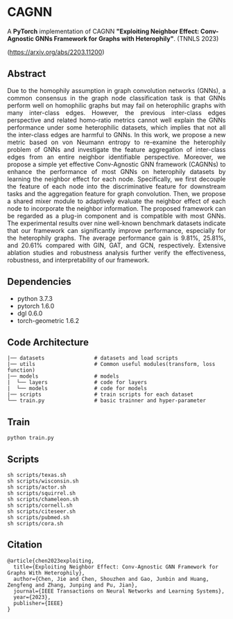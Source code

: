 # CAGNN
A **PyTorch** implementation of CAGNN **"Exploiting Neighbor Effect: Conv-Agnostic GNNs Framework for Graphs with Heterophily"**. (TNNLS 2023)

(https://arxiv.org/abs/2203.11200)

## Abstract
<p align="justify">
Due to the homophily assumption in graph convolution networks (GNNs), a common consensus in the graph node classification task is that GNNs perform well on homophilic graphs but may fail on heterophilic graphs with many inter-class edges. However, the previous inter-class edges perspective and related homo-ratio metrics cannot well explain the GNNs performance under some heterophilic datasets, which implies that not all the inter-class edges are harmful to GNNs. In this work, we propose a new metric based on von Neumann entropy to re-examine the heterophily problem of GNNs and investigate the feature aggregation of inter-class edges from an entire neighbor identifiable perspective. Moreover, we propose a simple yet effective Conv-Agnostic GNN framework (CAGNNs) to enhance the performance of most GNNs on heterophily datasets by learning the neighbor effect for each node. Specifically, we first decouple the feature of each node into the discriminative feature for downstream tasks and the aggregation feature for graph convolution. Then, we propose a shared mixer module to adaptively evaluate the neighbor effect of each node to incorporate the neighbor information. The proposed framework can be regarded as a plug-in component and is compatible with most GNNs. The experimental results over nine well-known benchmark datasets indicate that our framework can significantly improve performance, especially for the heterophily graphs. The average performance gain is 9.81%, 25.81%, and 20.61% compared with GIN, GAT, and GCN, respectively. Extensive ablation studies and robustness analysis further verify the effectiveness, robustness, and interpretability of our framework. 
</p>

## Dependencies
- python 3.7.3
- pytorch 1.6.0
- dgl 0.6.0
- torch-geometric 1.6.2

## Code Architecture
    |── datasets                # datasets and load scripts
    |── utils                   # Common useful modules(transform, loss function)
    |── models                  # models 
    |  └── layers               # code for layers
    |  └── models               # code for models
    |── scripts                 # train scripts for each dataset     
    └── train.py                # basic trainner and hyper-parameter
    

## Train 

```
python train.py
```

## Scripts
```
sh scripts/texas.sh
sh scripts/wisconsin.sh
sh scripts/actor.sh
sh scripts/squirrel.sh
sh scripts/chameleon.sh
sh scripts/cornell.sh
sh scripts/citeseer.sh
sh scripts/pubmed.sh
sh scripts/cora.sh
```

## Citation
```
@article{chen2023exploiting,
  title={Exploiting Neighbor Effect: Conv-Agnostic GNN Framework for Graphs With Heterophily},
  author={Chen, Jie and Chen, Shouzhen and Gao, Junbin and Huang, Zengfeng and Zhang, Junping and Pu, Jian},
  journal={IEEE Transactions on Neural Networks and Learning Systems},
  year={2023},
  publisher={IEEE}
}
```